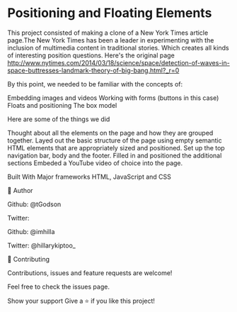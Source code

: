 # Positioning and Floating Elements
This project consisted of making a clone of a New York Times article page.The New York Times has been a leader in experimenting with the inclusion of multimedia content in traditional stories. Which creates all kinds of interesting position questions.
Here's the original page http://www.nytimes.com/2014/03/18/science/space/detection-of-waves-in-space-buttresses-landmark-theory-of-big-bang.html?_r=0

By this point, we needed to be familiar with the concepts of:

Embedding images and videos
Working with forms (buttons in this case)
Floats and positioning
The box model

Here are some of the things we did

Thought about all the elements on the page and how they are grouped together.
Layed out the basic structure of the page using empty semantic HTML elements that are appropriately sized and positioned.
Set up the top navigation bar, body and the footer.
Filled in and positioned the additional sections
Embeded a YouTube video of choice into the page.


Built With
Major frameworks
HTML, JavaScript and CSS

👤 Author


Github: @tGodson

Twitter:

Github: @imhilla

Twitter: @hillarykiptoo_

🤝 Contributing

Contributions, issues and feature requests are welcome!

Feel free to check the issues page.

Show your support
Give a ⭐️ if you like this project!

 
